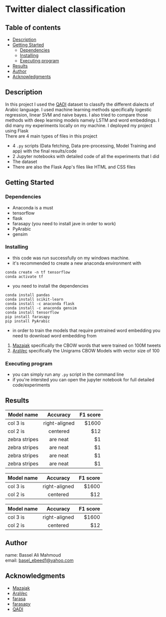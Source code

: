 # Twitter dialect classification

## Table of contents
- [Description](#Description)
- [Getting Started](#Getting)
  * [Dependencies](#Dependencies)
  * [Installing](#Installing)
  * [Executing program](#Executing)
- [Results](#Results)
- [Author](#Author)
- [Acknowledgments](#Acknowledgments)


## Description<a name="Description"/>

In this project I used the [QADI](https://arxiv.org/pdf/2005.06557.pdf) dataset to classify the different dialects of Arabic language. I used machine learning methods specifically logestic regression, linear SVM and naive bayes. I also tried to compare those methods with deep learning models namely LSTM and word embeddings. I did many my experiments locally on my machine. I deployed my project using Flask  
There are 4 main types of files in this project
* 4 `.py` scripts (Data fetching, Data pre-processing, Model Training and app) with the final results/code
* 2 Jupyter notebooks with detailed code of all the experiments that I did
* The dataset    
* There are also the Flask App's files like HTML and CSS files

## Getting Started<a name="Getting"/>
### Dependencies<a name="Dependencies"/>
* Anaconda is a must
* tensorflow
* flask
* farasapy (you need to install jave in order to work)
* PyArabic
* gensim

### Installing<a name="Installing"/>

* this code was run successfully on my windows machine.
* it's recommended to create a new anaconda environment with
```
conda create -n tf tensorflow
conda activate tf
```
* you need to install the dependencies
```
conda install pandas
conda install scikit-learn 
conda install -c anaconda flask
conda install -c anaconda gensim
conda install tensorflow
pip install farasapy
pip install PyArabic
```
* in order to train the models that require pretrained word embedding you need to download word embedding from 
1. [Mazajak](http://mazajak.inf.ed.ac.uk:8000/) specifically the CBOW words that were trained on 100M tweets
2. [AraVec](https://github.com/bakrianoo/aravec) specifically the Unigrams CBOW Models with vector size of 100

### Executing program<a name="Executing"/>

* you can simply run any `.py` script in the command line
* if you're intersted you can open the jupyter notebook for full detailed code/experiments 

## Results<a name="Results"/>

| Model name        | Accuracy           | F1 score  |
| ------------- |:-------------:| -----:|
| col 3 is      | right-aligned | $1600 |
| col 2 is      | centered      |   $12 |
| zebra stripes | are neat      |    $1 |
| zebra stripes | are neat      |    $1 |
| zebra stripes | are neat      |    $1 |
| zebra stripes | are neat      |    $1 |

| Model name        | Accuracy           | F1 score  |
| ------------- |:-------------:| -----:|
| col 3 is      | right-aligned | $1600 |
| col 2 is      | centered      |   $12 |

| Model name        | Accuracy           | F1 score  |
| ------------- |:-------------:| -----:|
| col 3 is      | right-aligned | $1600 |
| col 2 is      | centered      |   $12 |

## Author<a name="Author"/>
name: Bassel Ali Mahmoud   
email: basel_ebeed1@yahoo.com

## Acknowledgments<a name="Acknowledgments"/>
* [Mazajak](http://mazajak.inf.ed.ac.uk:8000/)
* [AraVec](https://github.com/bakrianoo/aravec)
* [farasa](https://farasa.qcri.org/)
* [farasapy](https://github.com/MagedSaeed/farasapy)
* [QADI](https://arxiv.org/pdf/2005.06557.pdf)